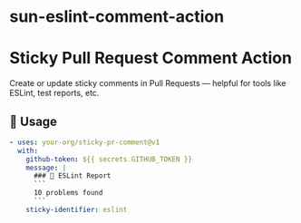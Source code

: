 # sun-eslint-comment-action
# Sticky Pull Request Comment Action

Create or update sticky comments in Pull Requests — helpful for tools like ESLint, test reports, etc.

## 🔧 Usage

```yaml
- uses: your-org/sticky-pr-comment@v1
  with:
    github-token: ${{ secrets.GITHUB_TOKEN }}
    message: |
      ### 🔧 ESLint Report
      ```
      10 problems found
      ```
    sticky-identifier: eslint
